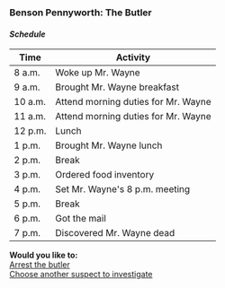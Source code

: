 ### Benson Pennyworth: The Butler

#### _Schedule_
|Time   |Activity|
|-------|-------------------------|
|8 a.m. |Woke up Mr. Wayne|
|9 a.m. |Brought Mr. Wayne breakfast|
|10 a.m.|Attend morning duties for Mr. Wayne|
|11 a.m.|Attend morning duties for Mr. Wayne|
|12 p.m.|Lunch|
|1 p.m. |Brought Mr. Wayne lunch|
|2 p.m. |Break|
|3 p.m. |Ordered food inventory|
|4 p.m. |Set Mr. Wayne's 8 p.m. meeting|
|5 p.m. |Break|
|6 p.m. |Got the mail|
|7 p.m. |Discovered Mr. Wayne dead|

**Would you like to:**  
[Arrest the butler](../suspect-arrests/arrest-the-butler.md)  
[Choose another suspect to investigate](../intro.md)